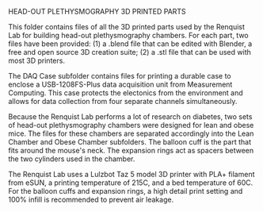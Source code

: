 HEAD-OUT PLETHYSMOGRAPHY 3D PRINTED PARTS

This folder contains files of all the 3D printed parts used by the Renquist Lab for building head-out plethysmography chambers. For each part, two files have been provided: (1) a .blend file that can be edited with Blender, a free and open source 3D creation suite; (2) a .stl file that can be used with most 3D printers.

The DAQ Case subfolder contains files for printing a durable case to enclose a USB-1208FS-Plus data acquisition unit from Measurement Computing. This case protects the electonics from the environment and allows for data collection from four separate channels simultaneously.

Because the Renquist Lab performs a lot of research on diabetes, two sets of head-out plethysmography chambers were designed for lean and obese mice. The files for these chambers are separated accordingly into the Lean Chamber and Obese Chamber subfolders. The balloon cuff is the part that fits around the mouse's neck. The expansion rings act as spacers between the two cylinders used in the chamber.

The Renquist Lab uses a Lulzbot Taz 5 model 3D printer with PLA+ filament from eSUN, a printing temperature of 215C, and a bed temperature of 60C. For the balloon cuffs and expansion rings, a high detail print setting and 100% infill is recommended to prevent air leakage. 
